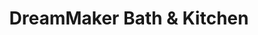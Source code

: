 ---
title: "DreamMaker Bath & Kitchen"
url: /saint-louis-park/dreammaker-bath-and-kitchen/
shop: bathroom
---